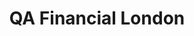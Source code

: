---
priority: 0.1
title: QA Financial London
excerpt: Automation in Mobile Testing
categories: speaking
layout: posts
comments: true
background-image: words.jpg
---